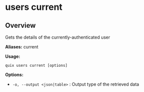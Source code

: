 # users current

## Overview

Gets the details of the currently-authenticated user

**Aliases:** current

**Usage:**

```
quix users current [options]
```

**Options:**

- `-o, --output <json|table>` : Output type of the retrieved data


